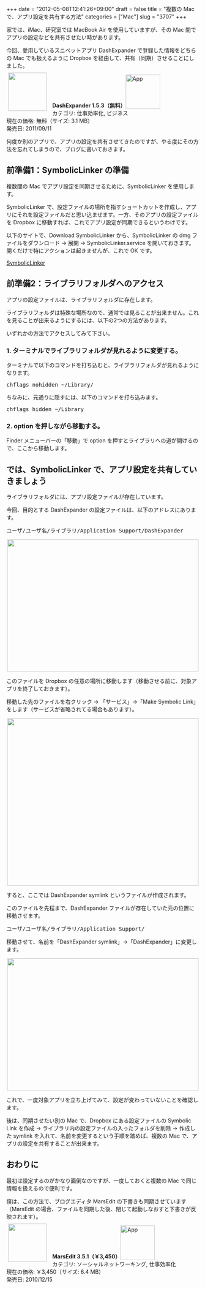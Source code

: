 +++
date = "2012-05-08T12:41:26+09:00"
draft = false
title = "複数の Mac で、アプリ設定を共有する方法"
categories = ["Mac"]
slug = "3707"
+++

家では、iMac、研究室では MacBook Air を使用していますが、その Mac 間でアプリの設定などを共有させたい時があります。

今回、愛用しているスニペットアプリ DashExpander で登録した情報をどちらの Mac でも扱えるように Dropbox を経由して、共有（同期）させることにしました。

<a href="https://itunes.apple.com/jp/app/id458867049?mt=12&uo=4&at=11l3RT" target="_blank" rel="nofollow"><img width="100" class="alignleft" align="left" src="http://a4.mzstatic.com/us/r1000/092/Purple/v4/08/42/11/084211b7-ed99-38de-fbc1-c17df38f2b50/dashExpander.100x100-75.png" style="margin: -5px 15px 1px 5px;"></a><strong> DashExpander 1.5.3（無料）</strong><a href="https://itunes.apple.com/jp/app/id458867049?mt=12&uo=4&at=11l3RT" target="_blank" rel="nofollow"><img src="/images/2012/12/viewinitunes_jp.png" style="vertical-align:bottom;" width="90" alt="App"></a><br> カテゴリ: 仕事効率化, ビジネス<br> 現在の価格: 無料（サイズ: 3.1 MB）<br> 発売日: 2011/09/11<br style="clear: both;">

何度か別のアプリで、アプリの設定を共有させてきたのですが、やる度にその方法を忘れてしまうので、ブログに書いておきます。

<h2>前準備1：SymbolicLinker の準備</h2>

複数間の Mac でアプリ設定を同期させるために、SymbolicLinker を使用します。

SymbolicLinker で、設定ファイルの場所を指すショートカットを作成し、アプリにそれを設定ファイルだと思い込ませます。一方、そのアプリの設定ファイルを Dropbox に移動すれば、これでアプリ設定が同期できるというわけです。

以下のサイトで、Download SymbolicLinker から、SymbolicLinker の dmg ファイルをダウンロード → 展開 → SymbolicLinker.service を開いておきます。開くだけで特にアクションは起きませんが、これで OK です。

<a href="http://seiryu.home.comcast.net/~seiryu/symboliclinker.html" target="_blank">SymbolicLinker</a>

<h2>前準備2：ライブラリフォルダへのアクセス</h2>

アプリの設定ファイルは、ライブラリフォルダに存在します。

ライブラリフォルダは特殊な場所なので、通常では見ることが出来ません。これを見ることが出来るようにするには、以下の2つの方法があります。

いずれかの方法でアクセスしてみて下さい。

<h3>1. ターミナルでライブラリフォルダが見れるように変更する。</h3>

ターミナルで以下のコマンドを打ち込むと、ライブラリフォルダが見れるようになります。

<pre>chflags nohidden ~/Library/</code></pre>

ちなみに、元通りに隠すには、以下のコマンドを打ち込みます。

<pre>chflags hidden ~/Library</code></pre>

<h3>2. option を押しながら移動する。</h3>

Finder メニューバーの「移動」で option を押すとライブラリへの道が開けるので、ここから移動します。

<h2>では、SymbolicLinker で、アプリ設定を共有していきましょう</h2>

ライブラリフォルダには、アプリ設定ファイルが存在しています。

今回、目的とする DashExpander の設定ファイルは、以下のアドレスにあります。

<pre>ユーザ/ユーザ名/ライブラリ/Application Support/DashExpander</code></pre>

<img style="display:block; margin-left:auto; margin-right:auto;" src="/images/2012/05/3707_1.png" border="0" width="500" height="345" />

このファイルを Dropbox の任意の場所に移動します（移動させる前に、対象アプリを終了しておきます）。

移動した先のファイルを右クリック → 「サービス」→「Make Symbolic Link」をします（サービスが省略されてる場合もあります）。

<img style="display:block; margin-left:auto; margin-right:auto;" src="/images/2012/05/3707_2.png" border="0" width="500" height="437" />

すると、ここでは DashExpander symlink というファイルが作成されます。

このファイルを先程まで、DashExpander ファイルが存在していた元の位置に移動させます。

<pre>ユーザ/ユーザ名/ライブラリ/Application Support/</code></pre>

移動させて、名前を「DashExpander symlink」→「DashExpander」に変更します。

<img style="display:block; margin-left:auto; margin-right:auto;" src="/images/2012/05/3707_3.png" border="0" width="500" height="345" />

これで、一度対象アプリを立ち上げてみて、設定が変わっていないことを確認します。

後は、同期させたい別の Mac で、Dropbox にある設定ファイルの Symbolic Link を作成 → ライブラリ内の設定ファイルの入ったフォルダを削除 → 作成した symlink を入れて、名前を変更するという手順を踏めば、複数の Mac で、アプリの設定を共有することが出来ます。

<h2>おわりに</h2>

最初は設定するのがかなり面倒なのですが、一度しておくと複数の Mac で同じ情報を扱えるので便利です。

僕は、この方法で、ブログエディタ MarsEdit の下書きも同期させています（MarsEdit の場合、ファイルを同期した後、閉じて起動しなおすと下書きが反映されます）。

<a href="https://itunes.apple.com/jp/app/id402376225?mt=12&uo=4&at=11l3RT" target="_blank" rel="nofollow"><img width="100" class="alignleft" align="left" src="http://a2.mzstatic.com/us/r1000/110/Purple/v4/52/2c/1a/522c1aaf-cdd4-b30f-627b-401974f51b09/appicon_marsedit.100x100-75.png" style="margin: -5px 15px 1px 5px;"></a><strong> MarsEdit 3.5.1（￥3,450）</strong><a href="https://itunes.apple.com/jp/app/id402376225?mt=12&uo=4&at=11l3RT" target="_blank" rel="nofollow"><img src="/images/2012/12/viewinitunes_jp.png" style="vertical-align:bottom;" width="90" alt="App"></a><br> カテゴリ: ソーシャルネットワーキング, 仕事効率化<br> 現在の価格: ￥3,450（サイズ: 6.4 MB）<br> 発売日: 2010/12/15<br style="clear: both;">
